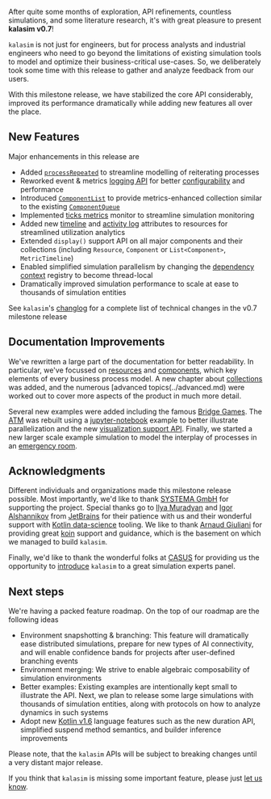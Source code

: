 [comment]: <> (## Kalasim v0.7)

After quite some months of exploration, API refinements, countless simulations, and some literature research, it's with great pleasure to present **kalasim v0.7**!

`kalasim` is not just for engineers, but for process analysts and industrial engineers who need to go beyond the limitations of existing simulation tools to model and optimize their business-critical use-cases. So, we deliberately took some time with this release to gather and analyze feedback from our users.

With this milestone release, we have stabilized the core API considerably, improved its performance dramatically while adding new features all over the place.


## New Features

Major enhancements in this release are

* Added [`processRepeated`](../component.md#2-extend-repeatedprocess) to streamline modelling of reiterating processes
* Reworked event & metrics [logging API](../event_log.md) for better [configurability](../advanced.md#continuous-simulation) and performance
* Introduced [`ComponentList`](collections.md#list) to provide metrics-enhanced collection similar to the existing [`ComponentQueue`](collections.md#queue)
* Implemented [ticks metrics](advanced.md#operational-control) monitor to streamline simulation monitoring
* Added new [timeline](https://www.kalasim.org/resource/#timeline) and [activity log](https://www.kalasim.org/resource/#activity-log)  attributes to resources for streamlined utilization analytics
* Extended `display()` support API on all major components and their collections (including `Resource`, `Component` or `List<Component>`, `MetricTimeline`)
* Enabled simplified simulation parallelism by changing the [dependency context](../basics.md#dependency-injection) registry to become thread-local
* Dramatically improved simulation performance to scale at ease to thousands of simulation entities

See `kalasim`'s [changlog](../changes.md) for a complete list of technical changes in the v0.7 milestone release

## Documentation Improvements

We've rewritten a large part of the documentation for better readability. In particular, we've focussed on [resources](../resource.md) and [components](../component.md), which key elements of every business process model.  A new chapter about [collections](collections.md) was added, and the numerous [advanced topics(../advanced.md) were worked out to cover more aspects of the product in much more detail.

Several new examples were added including the famous [Bridge Games](examples/bridge_game.md). The [ATM](../examples/atm_queue.md) was rebuilt using a [jupyter-notebook](https://github.com/Kotlin/kotlin-jupyter) example to better illustrate parallelization and the new [visualization support API](../visualization.md). Finally, we started a new larger scale example simulation to model the interplay of processes in an [emergency room](../examples/emergency_room.md).


## Acknowledgments

Different individuals and organizations made this milestone release possible. Most importantly, we'd like to thank [SYSTEMA GmbH](https://www.systema.com/) for supporting the project. Special thanks go to [Ilya Muradyan](https://github.com/ileasile) and [Igor Alshannikov](https://github.com/alshan) from [JetBrains](https://www.jetbrains.com/) for their patience with us and their wonderful support with [Kotlin data-science](https://kotlinlang.org/docs/data-science-overview.html) tooling. We like to thank [Arnaud Giuliani](https://github.com/arnaudgiuliani) for providing great [koin](https://github.com/InsertKoinIO/koin) support and guidance, which is the basement on which we managed to build `kalasim`.

Finally, we'd like to thank the wonderful folks at [CASUS](https://www.casus.science/) for providing us the opportunity to [introduce](https://github.com/holgerbrandl/kalasim/blob/master/docs/presentations/CASUS_Seminar_20211102_Data_Science_Automation_and_Modelling_with_Kotlin_by_Holger_Brandl.pdf) `kalasim` to a great simulation experts panel.


## Next steps

We're having a packed feature roadmap. On the top of our roadmap are the following ideas

* Environment snapshotting & branching: This feature will dramatically ease distributed simulations, prepare for new types of AI connectivity, and will enable confidence bands for projects after user-defined branching events
* Environment merging: We strive to enable algebraic composability of simulation environments
* Better examples: Existing examples are intentionally kept small to illustrate the API. Next, we plan to release some large simulations with thousands of simulation entities, along with protocols on how to analyze dynamics in such systems
* Adopt new [Kotlin v1.6](https://blog.jetbrains.com/kotlin/2021/11/kotlin-1-6-0-is-released/) language features such as the new duration API, simplified suspend method semantics, and builder inference improvements

Please note, that the `kalasim` APIs will be subject to breaking changes until a very distant major release.

If you think that `kalasim` is missing some important feature, please just [let us know](https://github.com/holgerbrandl/kalasim/issues).
